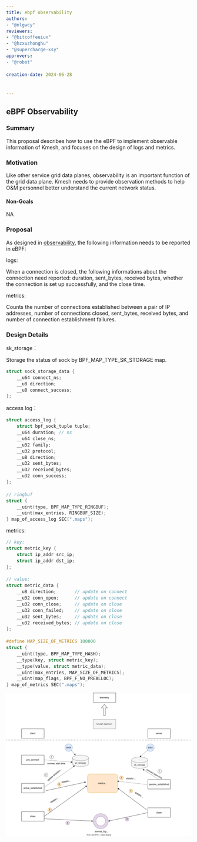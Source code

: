 ```yaml
---
title: ebpf observability
authors:
- "@nlgwcy"
reviewers:
- "@bitcoffeeiux"
- "@hzxuzhonghu"
- "@supercharge-xsy"
approvers:
- "@robot"

creation-date: 2024-06-28


---
```


## eBPF Observability

### Summary

This proposal describes how to use the eBPF to implement observable information of Kmesh, and focuses on the design of logs and metrics.

### Motivation

Like other service grid data planes, observability is an important function of the grid data plane. Kmesh needs to provide observation methods to help O&M personnel better understand the current network status.

#### Non-Goals

NA

### Proposal

As designed in [observability](https://github.com/kmesh-net/kmesh/blob/main/docs/proposal/observability.md), the following information needs to be reported in eBPF:

logs:

When a connection is closed, the following informations about the connection need reported: duration, sent_bytes, received bytes, whether the connection is set up successfully, and the close time.

metrics:

Counts the number of connections established between a pair of IP addresses, number of connections closed, sent_bytes, received bytes, and number of connection establishment failures.

### Design Details

sk_storage：

Storage the status of sock by BPF_MAP_TYPE_SK_STORAGE map.

```c
struct sock_storage_data {
    __u64 connect_ns;
    __u8 direction;
    __u8 connect_success;
};
```

access log：

```c
struct access_log {
    struct bpf_sock_tuple tuple;
    __u64 duration; // ns
    __u64 close_ns;
    __u32 family;
    __u32 protocol;
    __u8 direction;
    __u32 sent_bytes;
    __u32 received_bytes;
    __u32 conn_success;
};

// ringbuf
struct {
    __uint(type, BPF_MAP_TYPE_RINGBUF);
    __uint(max_entries, RINGBUF_SIZE);
} map_of_access_log SEC(".maps");
```

metrics:

```c
// key:
struct metric_key {
    struct ip_addr src_ip;
    struct ip_addr dst_ip;
};

// value:
struct metric_data {
    __u8 direction;       // update on connect
    __u32 conn_open;      // update on connect
    __u32 conn_close;     // update on close
    __u32 conn_failed;    // update on close
    __u32 sent_bytes;     // update on close
    __u32 received_bytes; // update on close
};

#define MAP_SIZE_OF_METRICS 100000
struct {
    __uint(type, BPF_MAP_TYPE_HASH);
    __type(key, struct metric_key);
    __type(value, struct metric_data);
    __uint(max_entries, MAP_SIZE_OF_METRICS);
    __uint(map_flags, BPF_F_NO_PREALLOC);
} map_of_metrics SEC(".maps");
```

![](pics/probe.svg)
